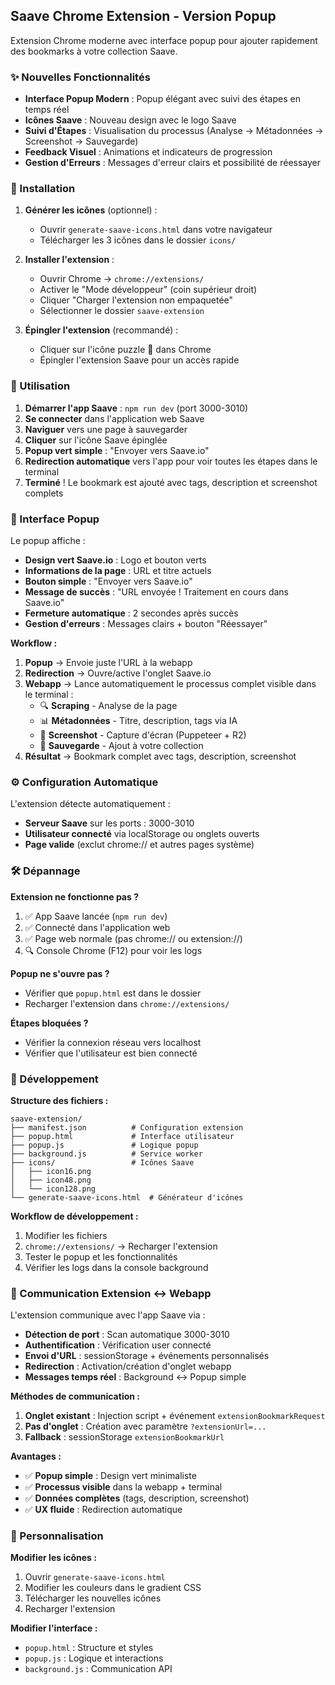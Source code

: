 ## Saave Chrome Extension - Version Popup

Extension Chrome moderne avec interface popup pour ajouter rapidement des bookmarks à votre collection Saave.

### ✨ Nouvelles Fonctionnalités

- **Interface Popup Modern** : Popup élégant avec suivi des étapes en temps réel
- **Icônes Saave** : Nouveau design avec le logo Saave
- **Suivi d'Étapes** : Visualisation du processus (Analyse → Métadonnées → Screenshot → Sauvegarde)
- **Feedback Visuel** : Animations et indicateurs de progression
- **Gestion d'Erreurs** : Messages d'erreur clairs et possibilité de réessayer

### 🚀 Installation

1. **Générer les icônes** (optionnel) :
   - Ouvrir `generate-saave-icons.html` dans votre navigateur
   - Télécharger les 3 icônes dans le dossier `icons/`

2. **Installer l'extension** :
   - Ouvrir Chrome → `chrome://extensions/`
   - Activer le "Mode développeur" (coin supérieur droit)
   - Cliquer "Charger l'extension non empaquetée"
   - Sélectionner le dossier `saave-extension`

3. **Épingler l'extension** (recommandé) :
   - Cliquer sur l'icône puzzle 🧩 dans Chrome
   - Épingler l'extension Saave pour un accès rapide

### 📱 Utilisation

1. **Démarrer l'app Saave** : `npm run dev` (port 3000-3010)
2. **Se connecter** dans l'application web Saave
3. **Naviguer** vers une page à sauvegarder
4. **Cliquer** sur l'icône Saave épinglée
5. **Popup vert simple** : "Envoyer vers Saave.io"
6. **Redirection automatique** vers l'app pour voir toutes les étapes dans le terminal
7. **Terminé** ! Le bookmark est ajouté avec tags, description et screenshot complets

### 🎯 Interface Popup

Le popup affiche :
- **Design vert Saave.io** : Logo et bouton verts
- **Informations de la page** : URL et titre actuels
- **Bouton simple** : "Envoyer vers Saave.io"
- **Message de succès** : "URL envoyée ! Traitement en cours dans Saave.io"
- **Fermeture automatique** : 2 secondes après succès
- **Gestion d'erreurs** : Messages clairs + bouton "Réessayer"

**Workflow :**
1. **Popup** → Envoie juste l'URL à la webapp
2. **Redirection** → Ouvre/active l'onglet Saave.io
3. **Webapp** → Lance automatiquement le processus complet visible dans le terminal :
   - 🔍 **Scraping** - Analyse de la page
   - 📊 **Métadonnées** - Titre, description, tags via IA
   - 📸 **Screenshot** - Capture d'écran (Puppeteer + R2)
   - 💾 **Sauvegarde** - Ajout à votre collection
4. **Résultat** → Bookmark complet avec tags, description, screenshot

### ⚙️ Configuration Automatique

L'extension détecte automatiquement :
- **Serveur Saave** sur les ports : 3000-3010
- **Utilisateur connecté** via localStorage ou onglets ouverts
- **Page valide** (exclut chrome:// et autres pages système)

### 🛠️ Dépannage

**Extension ne fonctionne pas ?**
1. ✅ App Saave lancée (`npm run dev`)
2. ✅ Connecté dans l'application web
3. ✅ Page web normale (pas chrome:// ou extension://)
4. 🔍 Console Chrome (F12) pour voir les logs

**Popup ne s'ouvre pas ?**
- Vérifier que `popup.html` est dans le dossier
- Recharger l'extension dans `chrome://extensions/`

**Étapes bloquées ?**
- Vérifier la connexion réseau vers localhost
- Vérifier que l'utilisateur est bien connecté

### 🔧 Développement

**Structure des fichiers :**
```
saave-extension/
├── manifest.json          # Configuration extension
├── popup.html             # Interface utilisateur
├── popup.js               # Logique popup
├── background.js          # Service worker
├── icons/                 # Icônes Saave
│   ├── icon16.png
│   ├── icon48.png
│   └── icon128.png
└── generate-saave-icons.html  # Générateur d'icônes
```

**Workflow de développement :**
1. Modifier les fichiers
2. `chrome://extensions/` → Recharger l'extension
3. Tester le popup et les fonctionnalités
4. Vérifier les logs dans la console background

### 📡 Communication Extension ↔ Webapp

L'extension communique avec l'app Saave via :
- **Détection de port** : Scan automatique 3000-3010
- **Authentification** : Vérification user connecté
- **Envoi d'URL** : sessionStorage + événements personnalisés
- **Redirection** : Activation/création d'onglet webapp
- **Messages temps réel** : Background ↔ Popup simple

**Méthodes de communication :**
1. **Onglet existant** : Injection script + événement `extensionBookmarkRequest`
2. **Pas d'onglet** : Création avec paramètre `?extensionUrl=...`
3. **Fallback** : sessionStorage `extensionBookmarkUrl`

**Avantages :**
- ✅ **Popup simple** : Design vert minimaliste
- ✅ **Processus visible** dans la webapp + terminal
- ✅ **Données complètes** (tags, description, screenshot)
- ✅ **UX fluide** : Redirection automatique

### 🎨 Personnalisation

**Modifier les icônes :**
1. Ouvrir `generate-saave-icons.html`
2. Modifier les couleurs dans le gradient CSS
3. Télécharger les nouvelles icônes
4. Recharger l'extension

**Modifier l'interface :**
- `popup.html` : Structure et styles
- `popup.js` : Logique et interactions
- `background.js` : Communication API